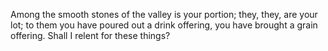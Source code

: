 Among the smooth stones of the valley is your portion; they, they, are your lot; to them you have poured out a drink offering, you have brought a grain offering. Shall I relent for these things?
